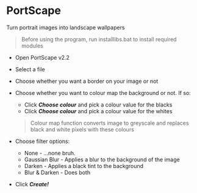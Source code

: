 # PortScape
Turn portrait images into landscape wallpapers
> Before using the program, run installlibs.bat to install required modules

* Open PortScape v2.2
* Select a file
* Choose whether you want a border on your image or not
* Choose whether you want to colour map the background or not. If so:
	* Click _**Choose colour**_ and pick a colour value for the blacks
	* Click _**Choose colour**_ and pick a colour value for the whites
	
	> Colour map function converts image to greyscale and replaces black and white pixels with these colours
* Choose filter options:
	* None - ...none bruh.
	* Gaussian Blur - Applies a blur to the background of the image
	* Darken - Applies a black tint to the background
	* Blur & Darken - Does both
* Click _**Create!**_
